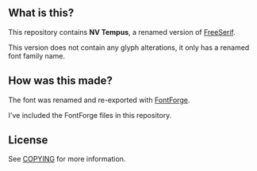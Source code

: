 ## What is this?

This repository contains **NV Tempus**, a renamed version of [FreeSerif](https://www.gnu.org/software/freefont/).

This version does not contain any glyph alterations, it only has a renamed font family name.

## How was this made?

The font was renamed and re-exported with [FontForge](https://fontforge.org).

I've included the FontForge files in this repository.

## License

See [COPYING](./COPYING) for more information.
